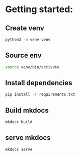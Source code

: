 # Getting started:

## Create venv 

```bash
python3 -m venv venv
```````

## Source env

```bash
source venv/bin/activate
```````

## Install dependencies

```bash
pip install -r requirements.txt
```````

## Build mkdocs

```bash
mkdocs build
````

## serve mkdocs

```bash
mkdocs serve
```
